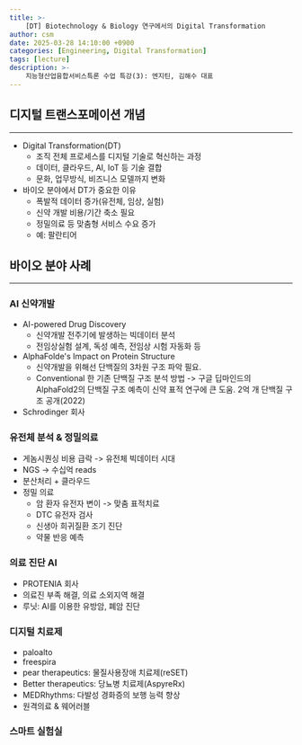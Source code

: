 ```yaml
---
title: >-
    [DT] Biotechnology & Biology 연구에서의 Digital Transformation
author: csm
date: 2025-03-28 14:10:00 +0900
categories: [Engineering, Digital Transformation]
tags: [lecture]
description: >-
    지능형산업융합서비스특론 수업 특강(3): 엔지틴, 김해수 대표
---
```



## 디지털 트랜스포메이션 개념
---
- Digital Transformation(DT)
    - 조직 전체 프로세스를 디지털 기술로 혁신하는 과정
    - 데이터, 클라우드, AI, IoT 등 기술 결합
    - 문화, 업무방식, 비즈니스 모델까지 변화
- 바이오 분야에서 DT가 중요한 이유
    - 폭발적 데이터 증가(유전체, 임상, 실험)
    - 신약 개발 비용/기간 축소 필요
    - 정밀의료 등 맞춤형 서비스 수요 증가
    - 예: 팔란티어

## 바이오 분야 사례
---
### AI 신약개발
- AI-powered Drug Discovery
    - 신약개발 전주기에 발생하는 빅데이터 분석
    - 전임상실험 설계, 독성 예측, 전임상 시험 자동화 등
- AlphaFolde's Impact on Protein Structure
    - 신약개발을 위해선 단백질의 3차원 구조 파악 필요.
    - Conventional 한 기존 단백질 구조 분석 방법 -> 구글 딥마인드의 AlphaFold2의 단백질 구조 예측이 신약 표적 연구에 큰 도움. 2억 개 단백질 구조 공개(2022)
- Schrodinger 회사

### 유전체 분석 & 정밀의료
- 게놈시퀀싱 비용 급락 -> 유전체 빅데이터 시대
- NGS -> 수십억 reads
- 분산처리 + 클라우드
- 정밀 의료
    - 암 환자 유전자 변이 -> 맞춤 표적치료
    - DTC 유전자 검사
    - 신생아 희귀질환 조기 진단
    - 약물 반응 예측

### 의료 진단 AI
- PROTENIA 회사
- 의료진 부족 해결, 의료 소외지역 해결
- 루닛: AI를 이용한 유방암, 폐암 진단

### 디지털 치료제
- paloalto
- freespira
- pear therapeutics: 물질사용장애 치료제(reSET)
- Better therapeutics: 당뇨병 치료제(AspyreRx)
- MEDRhythms: 다발성 경화증의 보행 능력 향상
- 원격의료 & 웨어러블

### 스마트 실험실